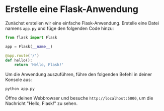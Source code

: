 # Erstelle eine Flask-Anwendung

Zunächst erstellen wir eine einfache Flask-Anwendung. Erstelle eine Datei namens `app.py` und füge den folgenden Code hinzu:

```python
from flask import Flask

app = Flask(__name__)

@app.route('/')
def hello():
    return 'Hello, Flask!'
```

Um die Anwendung auszuführen, führe den folgenden Befehl in deiner Konsole aus:

```shell
python app.py
```

Öffne deinen Webbrowser und besuche `http://localhost:5000`, um die Nachricht "Hello, Flask!" zu sehen.
